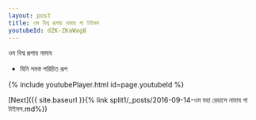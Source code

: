 ```yaml
---
layout: post
title: ওম বিশ্ব রূপায় নামায গা টাইমস
youtubeId: dZK-ZKaWag8
---
```

 
 
 ওম বিশ্ব রূপায় নামায  
 
 -  যিনি সমস্ত পরিচিত রূপ 
 
  
 
  
 
 
 
 
 
 


{% include youtubePlayer.html id=page.youtubeId %}
 
[Next]({{ site.baseurl }}{% link  split1/_posts/2016-09-14-ওম মহা রেহাসে নামায গা টাইমস.md%})
 
